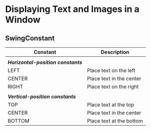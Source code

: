 # **Displaying Text and Images in a Window**

## **SwingConstant**

| Constant | Description |
| -------- | ----------- |
| | |
| ***Horizontal-position constants*** | |
| LEFT | Place text on the left |
| CENTER | Place text in the center |
| RIGHT | Place text on the right |
| | |
| ***Vertical-position constants*** | |
| TOP | Place text at the top |
| CENTER | Place text in the center |
| BOTTOM | Place text at the bottom |